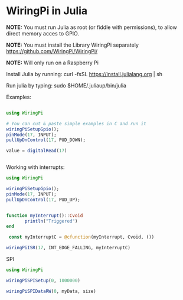 # WiringPi in Julia 

**NOTE:** You must run Julia as root (or fiddle with permissions), to allow direct memory acces to GPIO. 

**NOTE:** You must install the Library WiringPi separately  https://github.com/WiringPi/WiringPi/

**NOTE:** Will only run on a Raspberry Pi

Install Julia by running: curl -fsSL https://install.julialang.org | sh


Run julia by typing: sudo $HOME/.juliaup/bin/julia

Examples:
```julia

using WiringPi

# You can cut & paste simple examples in C and run it
wiringPiSetupGpio();
pinMode(17, INPUT);
pullUpDnControl(17, PUD_DOWN);

value = digitalRead(17)



```

Working with interrupts:
```julia
using WiringPi

wiringPiSetupGpio();
pinMode(17, INPUT);
pullUpDnControl(17, PUD_UP);


function myInterrupt()::Cvoid
       println("Triggered")
end

 const myInterruptC = @cfunction(myInterrupt, Cvoid, ())

wiringPiISR(17, INT_EDGE_FALLING, myInterruptC)

```

SPI
```julia
using WiringPi

wiringPiSPISetup(0, 1000000)

wiringPiSPIDataRW(0, myData, size)


```


